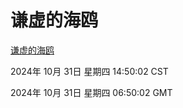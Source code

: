 # 谦虚的海鸥
[谦虚的海鸥](http://219.139.197.74:56308/qxdho/course/base/hotlink/index.php)

2024年 10月 31日 星期四 14:50:02 CST

2024年 10月 31日 星期四 06:50:02 GMT
